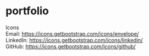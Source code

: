 # portfolio

Icons  
Email: https://icons.getbootstrap.com/icons/envelope/  
LinkedIn: https://icons.getbootstrap.com/icons/linkedin/  
GitHub: https://icons.getbootstrap.com/icons/github/  
